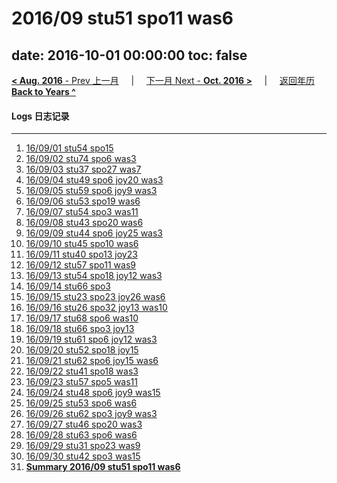 # 2016/09 stu51 spo11 was6

date: 2016-10-01 00:00:00
toc: false
---
[**< Aug. 2016** - Prev 上一月](/lifelogs/2016/08/index.md) &nbsp; &nbsp; | &nbsp; &nbsp; [下一月 Next - **Oct. 2016 >**](/lifelogs/2016/10/index.md) &nbsp; &nbsp; |  &nbsp; &nbsp; [返回年历 **Back to Years ^**](/lifelogs/index.md)
<br/>
#### Logs 日志记录
---
1. [16/09/01 stu54 spo15](/lifelogs/2016/09/d01.md)
2. [16/09/02 stu74 spo6 was3](/lifelogs/2016/09/d02.md)
3. [16/09/03 stu37 spo27 was7](/lifelogs/2016/09/d03.md)
4. [16/09/04 stu49 spo6 joy20 was3](/lifelogs/2016/09/d04.md)
5. [16/09/05 stu59 spo6 joy9 was3](/lifelogs/2016/09/d05.md)
6. [16/09/06 stu53 spo19 was6](/lifelogs/2016/09/d06.md)
7. [16/09/07 stu54 spo3 was11](/lifelogs/2016/09/d07.md)
8. [16/09/08 stu43 spo20 was6](/lifelogs/2016/09/d08.md)
9. [16/09/09 stu44 spo6 joy25 was3](/lifelogs/2016/09/d09.md)
10. [16/09/10 stu45 spo10 was6](/lifelogs/2016/09/d10.md)
11. [16/09/11 stu40 spo13 joy23](/lifelogs/2016/09/d11.md)
12. [16/09/12 stu57 spo11 was9](/lifelogs/2016/09/d12.md)
13. [16/09/13 stu54 spo18 joy12 was3](/lifelogs/2016/09/d13.md)
14. [16/09/14 stu66 spo3](/lifelogs/2016/09/d14.md)
15. [16/09/15 stu23 spo23 joy26 was6](/lifelogs/2016/09/d15.md)
16. [16/09/16 stu26 spo32 joy13 was10](/lifelogs/2016/09/d16.md)
17. [16/09/17 stu68 spo6 was10](/lifelogs/2016/09/d17.md)
18. [16/09/18 stu66 spo3 joy13](/lifelogs/2016/09/d18.md)
19. [16/09/19 stu61 spo6 joy12 was3](/lifelogs/2016/09/d19.md)
20. [16/09/20 stu52 spo18 joy15](/lifelogs/2016/09/d20.md)
21. [16/09/21 stu62 spo6 joy15 was6](/lifelogs/2016/09/d21.md)
22. [16/09/22 stu41 spo18 was3](/lifelogs/2016/09/d22.md)
23. [16/09/23 stu57 spo5 was11](/lifelogs/2016/09/d23.md)
24. [16/09/24 stu48 spo6 joy9 was15](/lifelogs/2016/09/d24.md)
25. [16/09/25 stu53 spo6 was6](/lifelogs/2016/09/d25.md)
26. [16/09/26 stu62 spo3 joy9 was3](/lifelogs/2016/09/d26.md)
27. [16/09/27 stu46 spo20 was3](/lifelogs/2016/09/d27.md)
28. [16/09/28 stu63 spo6 was6](/lifelogs/2016/09/d28.md)
29. [16/09/29 stu31 spo23 was9](/lifelogs/2016/09/d29.md)
30. [16/09/30 stu42 spo3 was15](/lifelogs/2016/09/d30.md)
31. [**Summary 2016/09 stu51 spo11 was6**](/lifelogs/2016/09/time_stat.md)
